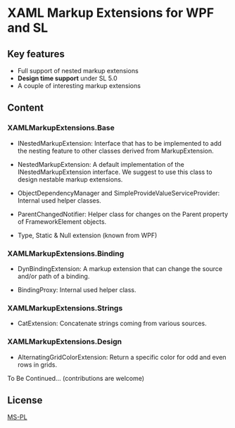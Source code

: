 # XAML Markup Extensions for WPF and SL #

## Key features ##

* Full support of nested markup extensions
* **Design time support** under SL 5.0
* A couple of interesting markup extensions

## Content ##

### XAMLMarkupExtensions.Base ###

* INestedMarkupExtension:
  Interface that has to be implemented to add the nesting feature to other classes derived from MarkupExtension.

* NestedMarkupExtension:
  A default implementation of the INestedMarkupExtension interface. We suggest to use this class to design nestable markup extensions.

* ObjectDependencyManager and SimpleProvideValueServiceProvider:
  Internal used helper classes.

* ParentChangedNotifier:
  Helper class for changes on the Parent property of FrameworkElement objects.
  
* Type, Static & Null extension (known from WPF)

### XAMLMarkupExtensions.Binding ###

* DynBindingExtension:
  A markup extension that can change the source and/or path of a binding.

* BindingProxy:
  Internal used helper class.

### XAMLMarkupExtensions.Strings ###

* CatExtension:
  Concatenate strings coming from various sources.

### XAMLMarkupExtensions.Design ###

* AlternatingGridColorExtension:
  Return a specific color for odd and even rows in grids.

To Be Continued...
(contributions are welcome)

## License ##

[MS-PL](https://github.com/MrCircuit/XAMLMarkupExtensions/blob/master/LICENSE)
